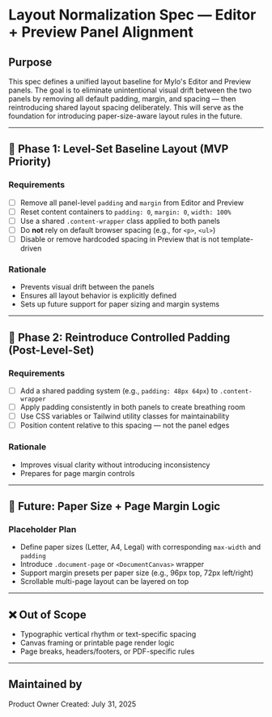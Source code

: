 # Layout Normalization Spec — Editor + Preview Panel Alignment

## Purpose

This spec defines a unified layout baseline for Mylo's Editor and Preview panels. The goal is to eliminate unintentional visual drift between the two panels by removing all default padding, margin, and spacing — then reintroducing shared layout spacing deliberately. This will serve as the foundation for introducing paper-size-aware layout rules in the future.

---

## 🔧 Phase 1: Level-Set Baseline Layout (MVP Priority)

### Requirements

* [ ] Remove all panel-level `padding` and `margin` from Editor and Preview
* [ ] Reset content containers to `padding: 0`, `margin: 0`, `width: 100%`
* [ ] Use a shared `.content-wrapper` class applied to both panels
* [ ] Do **not** rely on default browser spacing (e.g., for `<p>`, `<ul>`)
* [ ] Disable or remove hardcoded spacing in Preview that is not template-driven

### Rationale

* Prevents visual drift between the panels
* Ensures all layout behavior is explicitly defined
* Sets up future support for paper sizing and margin systems

---

## 🧱 Phase 2: Reintroduce Controlled Padding (Post-Level-Set)

### Requirements

* [ ] Add a shared padding system (e.g., `padding: 48px 64px`) to `.content-wrapper`
* [ ] Apply padding consistently in both panels to create breathing room
* [ ] Use CSS variables or Tailwind utility classes for maintainability
* [ ] Position content relative to this spacing — not the panel edges

### Rationale

* Improves visual clarity without introducing inconsistency
* Prepares for page margin controls

---

## 📐 Future: Paper Size + Page Margin Logic

### Placeholder Plan

* Define paper sizes (Letter, A4, Legal) with corresponding `max-width` and `padding`
* Introduce `.document-page` or `<DocumentCanvas>` wrapper
* Support margin presets per paper size (e.g., 96px top, 72px left/right)
* Scrollable multi-page layout can be layered on top

---

## ❌ Out of Scope

* Typographic vertical rhythm or text-specific spacing
* Canvas framing or printable page render logic
* Page breaks, headers/footers, or PDF-specific rules

---

## Maintained by

Product Owner
Created: July 31, 2025

